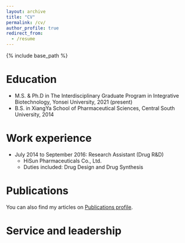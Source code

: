 ```yaml
---
layout: archive
title: "CV"
permalink: /cv/
author_profile: true
redirect_from:
  - /resume
---
```


{% include base_path %}

Education
======
*  M.S. & Ph.D in The Interdisciplinary Graduate Program in Integrative Biotechnology, Yonsei University, 2021 (present)
* B.S. in XiangYa School of Pharmaceutical Sciences, Central South University, 2014

Work experience
======



* July 2014 to September 2016: Research Assistant (Drug R&D)
  * HiSun Pharmaceuticals Co., Ltd.	
  * Duties included: Drug Design and Drug Synthesis


Publications
======
You can also find my articles on <a href="https://jianmin2drugai.github.io/publications/">Publications profile</a>.

Service and leadership
======
